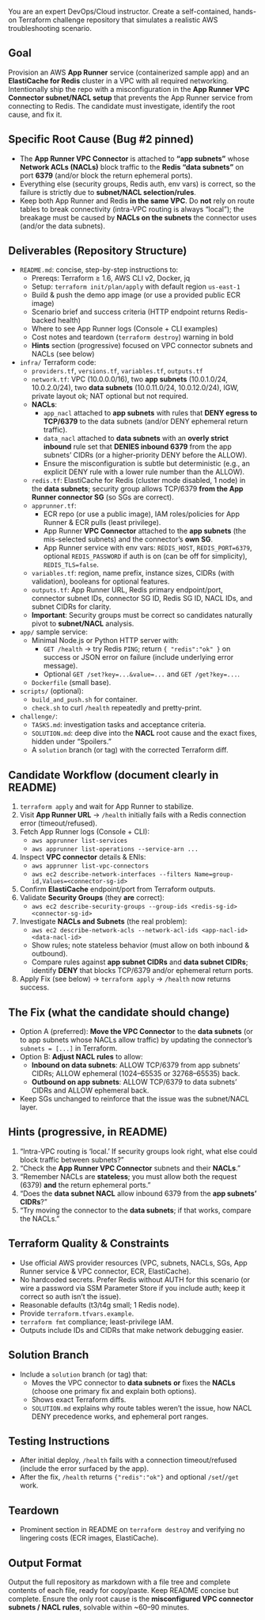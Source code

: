 You are an expert DevOps/Cloud instructor. Create a self-contained, hands-on Terraform challenge repository that simulates a realistic AWS troubleshooting scenario.

## Goal
Provision an AWS **App Runner** service (containerized sample app) and an **ElastiCache for Redis** cluster in a VPC with all required networking. Intentionally ship the repo with a misconfiguration in the **App Runner VPC Connector subnet/NACL setup** that prevents the App Runner service from connecting to Redis. The candidate must investigate, identify the root cause, and fix it.

## Specific Root Cause (Bug #2 pinned)
- The **App Runner VPC Connector** is attached to **“app subnets”** whose **Network ACLs (NACLs)** block traffic to the **Redis “data subnets”** on port **6379** (and/or block the return ephemeral ports).
- Everything else (security groups, Redis auth, env vars) is correct, so the failure is strictly due to **subnet/NACL selection/rules**.
- Keep both App Runner and Redis **in the same VPC**. Do **not** rely on route tables to break connectivity (intra-VPC routing is always “local”); the breakage must be caused by **NACLs on the subnets** the connector uses (and/or the data subnets).

## Deliverables (Repository Structure)
- `README.md`: concise, step-by-step instructions to:
  - Prereqs: Terraform ≥ 1.6, AWS CLI v2, Docker, jq
  - Setup: `terraform init/plan/apply` with default region `us-east-1`
  - Build & push the demo app image (or use a provided public ECR image)
  - Scenario brief and success criteria (HTTP endpoint returns Redis-backed health)
  - Where to see App Runner logs (Console + CLI examples)
  - Cost notes and teardown (`terraform destroy`) warning in bold
  - **Hints** section (progressive) focused on VPC connector subnets and NACLs (see below)
- `infra/` Terraform code:
  - `providers.tf`, `versions.tf`, `variables.tf`, `outputs.tf`
  - `network.tf`: VPC (10.0.0.0/16), two **app subnets** (10.0.1.0/24, 10.0.2.0/24), two **data subnets** (10.0.11.0/24, 10.0.12.0/24), IGW, private layout ok; NAT optional but not required.
  - **NACLs**:
    - `app_nacl` attached to **app subnets** with rules that **DENY egress to TCP/6379** to the data subnets (and/or DENY ephemeral return traffic).
    - `data_nacl` attached to **data subnets** with an **overly strict inbound** rule set that **DENIES inbound 6379** from the app subnets’ CIDRs (or a higher-priority DENY before the ALLOW).
    - Ensure the misconfiguration is subtle but deterministic (e.g., an explicit DENY rule with a lower rule number than the ALLOW).
  - `redis.tf`: ElastiCache for Redis (cluster mode disabled, 1 node) in the **data subnets**; security group allows TCP/6379 **from the App Runner connector SG** (so SGs are correct).
  - `apprunner.tf`:
    - ECR repo (or use a public image), IAM roles/policies for App Runner & ECR pulls (least privilege).
    - App Runner **VPC Connector** attached to the **app subnets** (the mis-selected subnets) and the connector’s **own SG**.
    - App Runner service with env vars: `REDIS_HOST`, `REDIS_PORT=6379`, optional `REDIS_PASSWORD` if auth is on (can be off for simplicity), `REDIS_TLS=false`.
  - `variables.tf`: region, name prefix, instance sizes, CIDRs (with validation), booleans for optional features.
  - `outputs.tf`: App Runner URL, Redis primary endpoint/port, connector subnet IDs, connector SG ID, Redis SG ID, NACL IDs, and subnet CIDRs for clarity.
  - **Important**: Security groups must be correct so candidates naturally pivot to **subnet/NACL** analysis.
- `app/` sample service:
  - Minimal Node.js or Python HTTP server with:
    - `GET /health` → try Redis `PING`; return `{ "redis":"ok" }` on success or JSON error on failure (include underlying error message).
    - Optional `GET /set?key=...&value=...` and `GET /get?key=...`.
  - `Dockerfile` (small base).
- `scripts/` (optional):
  - `build_and_push.sh` for container.
  - `check.sh` to curl `/health` repeatedly and pretty-print.
- `challenge/`:
  - `TASKS.md`: investigation tasks and acceptance criteria.
  - `SOLUTION.md`: deep dive into the **NACL** root cause and the exact fixes, hidden under “Spoilers.”
  - A `solution` branch (or tag) with the corrected Terraform diff.

## Candidate Workflow (document clearly in README)
1) `terraform apply` and wait for App Runner to stabilize.
2) Visit **App Runner URL** → `/health` initially fails with a Redis connection error (timeout/refused).
3) Fetch App Runner logs (Console + CLI):
   - `aws apprunner list-services`
   - `aws apprunner list-operations --service-arn ...`
4) Inspect **VPC connector** details & ENIs:
   - `aws apprunner list-vpc-connectors`
   - `aws ec2 describe-network-interfaces --filters Name=group-id,Values=<connector-sg-id>`
5) Confirm **ElastiCache** endpoint/port from Terraform outputs.
6) Validate **Security Groups** (they **are** correct):
   - `aws ec2 describe-security-groups --group-ids <redis-sg-id> <connector-sg-id>`
7) Investigate **NACLs and Subnets** (the real problem):
   - `aws ec2 describe-network-acls --network-acl-ids <app-nacl-id> <data-nacl-id>`
   - Show rules; note stateless behavior (must allow on both inbound & outbound).
   - Compare rules against **app subnet CIDRs** and **data subnet CIDRs**; identify **DENY** that blocks TCP/6379 and/or ephemeral return ports.
8) Apply Fix (see below) → `terraform apply` → `/health` now returns success.

## The Fix (what the candidate should change)
- Option A (preferred): **Move the VPC Connector** to the **data subnets** (or to app subnets whose NACLs allow traffic) by updating the connector’s `subnets = [...]` in Terraform.
- Option B: **Adjust NACL rules** to allow:
  - **Inbound on data subnets**: ALLOW TCP/6379 from app subnets’ CIDRs; ALLOW ephemeral (1024–65535 or 32768–65535) back.
  - **Outbound on app subnets**: ALLOW TCP/6379 to data subnets’ CIDRs and ALLOW ephemeral back.
- Keep SGs unchanged to reinforce that the issue was the subnet/NACL layer.

## Hints (progressive, in README)
1) “Intra-VPC routing is ‘local.’ If security groups look right, what else could block traffic between subnets?”
2) “Check the **App Runner VPC Connector** subnets and their **NACLs**.”
3) “Remember NACLs are **stateless**; you must allow both the request (6379) **and** the return ephemeral ports.”
4) “Does the **data subnet NACL** allow inbound 6379 from the **app subnets’ CIDRs**?”
5) “Try moving the connector to the **data subnets**; if that works, compare the NACLs.”

## Terraform Quality & Constraints
- Use official AWS provider resources (VPC, subnets, NACLs, SGs, App Runner service & VPC connector, ECR, ElastiCache).
- No hardcoded secrets. Prefer Redis without AUTH for this scenario (or wire a password via SSM Parameter Store if you include auth; keep it correct so auth isn’t the issue).
- Reasonable defaults (t3/t4g small; 1 Redis node).
- Provide `terraform.tfvars.example`.
- `terraform fmt` compliance; least-privilege IAM.
- Outputs include IDs and CIDRs that make network debugging easier.

## Solution Branch
- Include a `solution` branch (or tag) that:
  - Moves the VPC connector to **data subnets** **or** fixes the **NACLs** (choose one primary fix and explain both options).
  - Shows exact Terraform diffs.
  - `SOLUTION.md` explains why route tables weren’t the issue, how NACL DENY precedence works, and ephemeral port ranges.

## Testing Instructions
- After initial deploy, `/health` fails with a connection timeout/refused (include the error surfaced by the app).
- After the fix, `/health` returns `{"redis":"ok"}` and optional `/set`/`/get` work.

## Teardown
- Prominent section in README on `terraform destroy` and verifying no lingering costs (ECR images, ElastiCache).

## Output Format
Output the full repository as markdown with a file tree and complete contents of each file, ready for copy/paste. Keep README concise but complete. Ensure the only root cause is the **misconfigured VPC connector subnets / NACL rules**, solvable within ~60–90 minutes.
